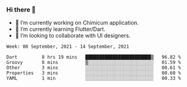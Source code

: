 ### Hi there 👋

<!--
**devcat37/devcat37** is a ✨ _special_ ✨ repository because its `README.md` (this file) appears on your GitHub profile.-->


- 🔭 I’m currently working on Chimicum application.
- 🌱 I’m currently learning Flutter/Dart.
- 👯 I’m looking to collaborate with UI designers.
<!-- - 🤔 I’m looking for help with ... -->

<!--START_SECTION:waka-->
```text
Week: 08 September, 2021 - 14 September, 2021

Dart         8 hrs 19 mins   ████████████████████████▒   96.82 % 
Groovy       8 mins          ▒░░░░░░░░░░░░░░░░░░░░░░░░   01.59 % 
Other        3 mins          ░░░░░░░░░░░░░░░░░░░░░░░░░   00.61 % 
Properties   3 mins          ░░░░░░░░░░░░░░░░░░░░░░░░░   00.60 % 
YAML         1 min           ░░░░░░░░░░░░░░░░░░░░░░░░░   00.33 % 
```
<!--END_SECTION:waka-->
